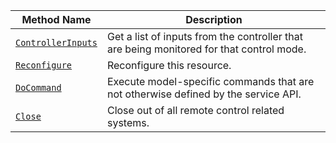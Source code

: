 <!-- prettier-ignore -->
| Method Name | Description |
| ----------- | ----------- |
| [`ControllerInputs`](/services/base_rc/#controllerinputs) | Get a list of inputs from the controller that are being monitored for that control mode. |
| [`Reconfigure`](/services/base_rc/#reconfigure) | Reconfigure this resource. |
| [`DoCommand`](/services/base_rc/#docommand) | Execute model-specific commands that are not otherwise defined by the service API. |
| [`Close`](/services/base_rc/#close) | Close out of all remote control related systems. |
